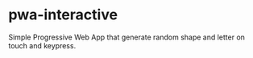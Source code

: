 # pwa-interactive

Simple Progressive Web App that generate random shape and letter on touch and keypress.